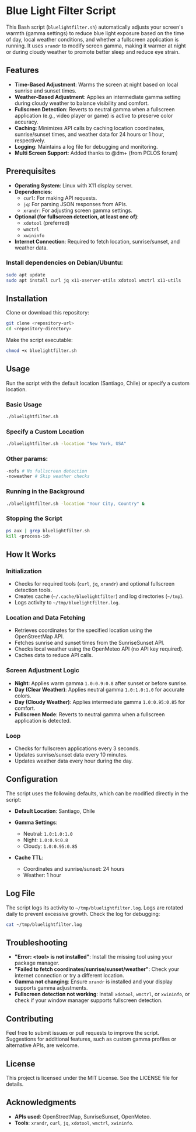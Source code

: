 # Blue Light Filter Script

This Bash script (`bluelightfilter.sh`) automatically adjusts your screen's warmth (gamma settings) to reduce blue light exposure based on the time of day, local weather conditions, and whether a fullscreen application is running. It uses `xrandr` to modify screen gamma, making it warmer at night or during cloudy weather to promote better sleep and reduce eye strain.

## Features

- **Time-Based Adjustment**: Warms the screen at night based on local sunrise and sunset times.
- **Weather-Based Adjustment**: Applies an intermediate gamma setting during cloudy weather to balance visibility and comfort.
- **Fullscreen Detection**: Reverts to neutral gamma when a fullscreen application (e.g., video player or game) is active to preserve color accuracy.
- **Caching**: Minimizes API calls by caching location coordinates, sunrise/sunset times, and weather data for 24 hours or 1 hour, respectively.
- **Logging**: Maintains a log file for debugging and monitoring.
- **Multi Screen Support**: Added thanks to @dm+ (from PCLOS forum)

## Prerequisites

- **Operating System**: Linux with X11 display server.
- **Dependencies**:
  - `curl`: For making API requests.
  - `jq`: For parsing JSON responses from APIs.
  - `xrandr`: For adjusting screen gamma settings.
- **Optional (for fullscreen detection, at least one of)**:
  - `xdotool` (preferred)
  - `wmctrl`
  - `xwininfo`
- **Internet Connection**: Required to fetch location, sunrise/sunset, and weather data.

### Install dependencies on Debian/Ubuntu:

```bash
sudo apt update
sudo apt install curl jq x11-xserver-utils xdotool wmctrl x11-utils
````

## Installation

Clone or download this repository:

```bash
git clone <repository-url>
cd <repository-directory>
```

Make the script executable:

```bash
chmod +x bluelightfilter.sh
```

## Usage

Run the script with the default location (Santiago, Chile) or specify a custom location.

### Basic Usage

```bash
./bluelightfilter.sh
```

### Specify a Custom Location

```bash
./bluelightfilter.sh -location "New York, USA"
```

### Other params:

```bash
-nofs # No fullscreen detection
-noweather # Skip weather checks
```

### Running in the Background

```bash
./bluelightfilter.sh -location "Your City, Country" &
```

### Stopping the Script

```bash
ps aux | grep bluelightfilter.sh
kill <process-id>
```

## How It Works

### Initialization

* Checks for required tools (`curl`, `jq`, `xrandr`) and optional fullscreen detection tools.
* Creates cache (`~/.cache/bluelightfilter`) and log directories (`~/tmp`).
* Logs activity to `~/tmp/bluelightfilter.log`.

### Location and Data Fetching

* Retrieves coordinates for the specified location using the OpenStreetMap API.
* Fetches sunrise and sunset times from the SunriseSunset API.
* Checks local weather using the OpenMeteo API (no API key required).
* Caches data to reduce API calls.

### Screen Adjustment Logic

* **Night**: Applies warm gamma `1.0:0.9:0.8` after sunset or before sunrise.
* **Day (Clear Weather)**: Applies neutral gamma `1.0:1.0:1.0` for accurate colors.
* **Day (Cloudy Weather)**: Applies intermediate gamma `1.0:0.95:0.85` for comfort.
* **Fullscreen Mode**: Reverts to neutral gamma when a fullscreen application is detected.

### Loop

* Checks for fullscreen applications every 3 seconds.
* Updates sunrise/sunset data every 10 minutes.
* Updates weather data every hour during the day.

## Configuration

The script uses the following defaults, which can be modified directly in the script:

* **Default Location**: Santiago, Chile
* **Gamma Settings**:

  * Neutral: `1.0:1.0:1.0`
  * Night: `1.0:0.9:0.8`
  * Cloudy: `1.0:0.95:0.85`
* **Cache TTL**:

  * Coordinates and sunrise/sunset: 24 hours
  * Weather: 1 hour

## Log File

The script logs its activity to `~/tmp/bluelightfilter.log`. Logs are rotated daily to prevent excessive growth. Check the log for debugging:

```bash
cat ~/tmp/bluelightfilter.log
```

## Troubleshooting

* **"Error: \<tool> is not installed"**: Install the missing tool using your package manager.
* **"Failed to fetch coordinates/sunrise/sunset/weather"**: Check your internet connection or try a different location.
* **Gamma not changing**: Ensure `xrandr` is installed and your display supports gamma adjustments.
* **Fullscreen detection not working**: Install `xdotool`, `wmctrl`, or `xwininfo`, or check if your window manager supports fullscreen detection.

## Contributing

Feel free to submit issues or pull requests to improve the script. Suggestions for additional features, such as custom gamma profiles or alternative APIs, are welcome.

## License

This project is licensed under the MIT License. See the LICENSE file for details.

## Acknowledgments

* **APIs used**: OpenStreetMap, SunriseSunset, OpenMeteo.
* **Tools**: `xrandr`, `curl`, `jq`, `xdotool`, `wmctrl`, `xwininfo`.

